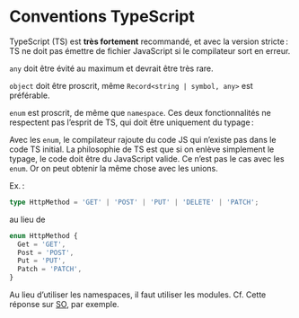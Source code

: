 # Conventions TypeScript

TypeScript (TS) est **très fortement** recommandé, et avec la version stricte : TS ne doit pas émettre de fichier JavaScript si le compilateur sort en erreur.

`any` doit être évité au maximum et devrait être très rare.

`object` doit être proscrit, même `Record<string | symbol, any>` est préférable.

`enum` est proscrit, de même que `namespace`. Ces deux fonctionnalités ne respectent pas l’esprit de TS, qui doit être uniquement du typage :

Avec les `enum`, le compilateur rajoute du code JS qui n’existe pas dans le code TS initial. La philosophie de TS est que si on enlève simplement le typage, le code doit être du JavaScript valide. Ce n’est pas le cas avec les `enum`. Or on peut obtenir la même chose avec les unions.

Ex. :

```typescript
type HttpMethod = 'GET' | 'POST' | 'PUT' | 'DELETE' | 'PATCH';
```

au lieu de

```typescript
enum HttpMethod {
  Get = 'GET',
  Post = 'POST',
  Put = 'PUT',
  Patch = 'PATCH',
}
```

Au lieu d’utiliser les namespaces, il faut utiliser les modules. Cf. Cette réponse sur [SO](https://stackoverflow.com/questions/56059351/tslint-namespace-and-module-are-disallowed#56061134), par exemple.
